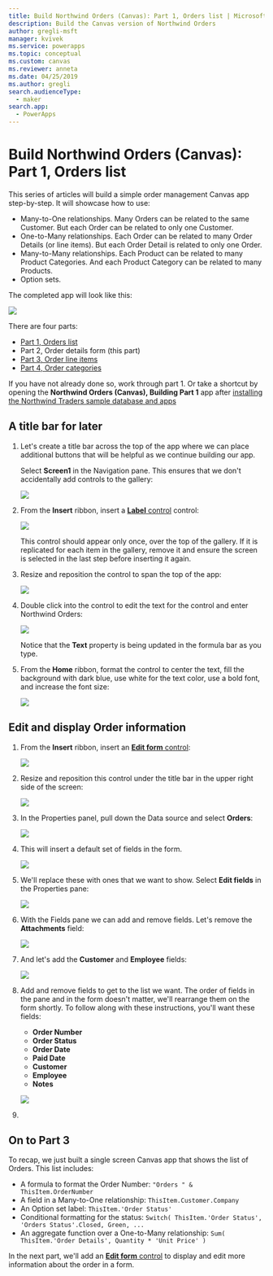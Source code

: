 ```yaml
---
title: Build Northwind Orders (Canvas): Part 1, Orders list | Microsoft Docs
description: Build the Canvas version of Northwind Orders
author: gregli-msft
manager: kvivek
ms.service: powerapps
ms.topic: conceptual
ms.custom: canvas
ms.reviewer: anneta
ms.date: 04/25/2019
ms.author: gregli
search.audienceType: 
  - maker
search.app: 
  - PowerApps
---
```

# Build Northwind Orders (Canvas): Part 1, Orders list

This series of articles will build a simple order management Canvas app step-by-step.  It will showcase how to use:
- Many-to-One relationships.  Many Orders can be related to the same Customer.  But each Order can be related to only one Customer.
- One-to-Many relationships.  Each Order can be related to many Order Details (or line items).  But each Order Detail is related to only one Order.
- Many-to-Many relationships.  Each Product can be related to many Product Categories.  And each Product Category can be related to many Products. 
- Option sets.  

The completed app will look like this:

![](media/northwind-orders-canvas-part1/orders-finished.png)

There are four parts:
- [Part 1, Orders list](northwind-orders-canvas-part1.md)
- Part 2, Order details form (this part)
- [Part 3, Order line items](northwind-orders-canvas-part3.md)
- [Part 4, Order categories](northwind-orders-canvas-part4.md) 

If you have not already done so, work through part 1.  Or take a shortcut by opening the **Northwind Orders (Canvas), Building Part 1** app after [installing the Northwind Traders sample database and apps](northwind-install.md)

## A title bar for later

1. Let's create a title bar across the top of the app where we can place additional buttons that will be helpful as we continue building our app.

	Select **Screen1** in the Navigation pane.  This ensures that we don't accidentally add controls to the gallery:

	![](media/northwind-orders-canvas-part2/titlebar-select-screen.png)

1. From the **Insert** ribbon, insert a [**Label** control](controls/control-text-box.md) control:

	![](media/northwind-orders-canvas-part2/titlebar-insert-label.png)

	This control should appear only once, over the top of the gallery.  If it is replicated for each item in the gallery, remove it and ensure the screen is selected in the last step before inserting it again.

1. Resize and reposition the control to span the top of the app:

	![](media/northwind-orders-canvas-part2/titlebar-reposition.png)

1. Double click into the control to edit the text for the control and enter Northwind Orders:

	![](media/northwind-orders-canvas-part2/titlebar-text.png)

	Notice that the **Text** property is being updated in the formula bar as you type. 

1. From the **Home** ribbon, format the control to center the text, fill the background with dark blue, use white for the text color, use a bold font, and increase the font size:

	![](media/northwind-orders-canvas-part2/titlebar-text-format.png)

## Edit and display Order information

1. From the **Insert** ribbon, insert an [**Edit form** control](controls/control-form-detail.md):

	![](media/northwind-orders-canvas-part2/form-insert.png)

1. Resize and reposition this control under the title bar in the upper right side of the screen:

	![](media/northwind-orders-canvas-part2/form-position.png)

1. In the Properties panel, pull down the Data source and select **Orders**:

	![](media/northwind-orders-canvas-part2/form-datasource.png)

1. This will insert a default set of fields in the form.  

	![](media/northwind-orders-canvas-part2/form-fields-starter.png)

1. We'll replace these with ones that we want to show.  Select **Edit fields** in the Properties pane:

	![](media/northwind-orders-canvas-part2/form-fields-edit.png)

1. With the Fields pane we can add and remove fields.  Let's remove the **Attachments** field:
  
	![](media/northwind-orders-canvas-part2/form-fields-remove-attach.png)

1. And let's add the **Customer** and **Employee** fields:

	![](media/northwind-orders-canvas-part2/form-fields-add.png)

1. Add and remove fields to get to the list we want.  The order of fields in the pane and in the form doesn't matter, we'll rearrange them on the form shortly.  To follow along with these instructions, you'll want these fields:

	- **Order Number**
	- **Order Status**
	- **Order Date**
	- **Paid Date**
	- **Customer**
	- **Employee**
	- **Notes**

	![](media/northwind-orders-canvas-part2/form-fields-our-set.png)

1. 







## On to Part 3

To recap, we just built a single screen Canvas app that shows the list of Orders.  This list includes:
- A formula to format the Order Number: `"Orders " & ThisItem.OrderNumber`
- A field in a Many-to-One relationship: `ThisItem.Customer.Company`
- An Option set label: `ThisItem.'Order Status'`
- Conditional formatting for the status: `Switch( ThisItem.'Order Status', 'Orders Status'.Closed, Green, ...`
- An aggregate function over a One-to-Many relationship: `Sum( ThisItem.'Order Details', Quantity * 'Unit Price' )`

In the next part, we'll add an [**Edit form** control](controls/control-form-detail.md) to display and edit more information about the order in a form.




	



